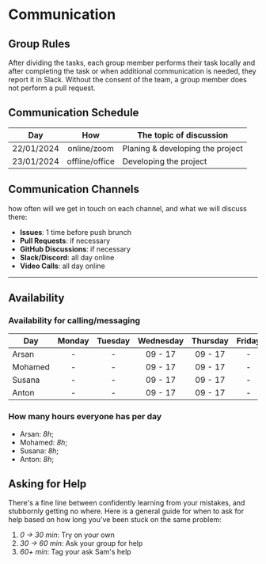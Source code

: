 # Communication

## Group Rules

After dividing the tasks, each group member performs their task locally and
after completing the task or when additional communication is needed, they
report it in Slack. Without the consent of the team, a group member does not
perform a pull request.

## Communication Schedule

| Day        |      How       | The topic of discussion          |
| ---------- | :------------: | -------------------------        |
| 22/01/2024 |  online/zoom   | Planing & developing the project |
| 23/01/2024 | offline/office | Developing the project           |

## Communication Channels

how often will we get in touch on each channel, and what we will discuss there:

- **Issues**: 1 time before push brunch
- **Pull Requests**: if necessary
- **GitHub Discussions**: if necessary
- **Slack/Discord**: all day online
- **Video Calls**: all day online

---

## Availability

### Availability for calling/messaging

| Day     | Monday | Tuesday | Wednesday | Thursday | Friday | Saturday | Sunday |
| ------- | :----: | :-----: | :-------: | :------: | :----: | :------: | :----: |
| Arsan   |   -    |    -    |  09 - 17  | 09 - 17  |   -    |    -     |   -    |
| Mohamed |   -    |    -    |  09 - 17  | 09 - 17  |   -    |    -     |   -    |
| Susana  |   -    |    -    |  09 - 17  | 09 - 17  |   -    |    -     |   -    |
| Anton   |   -    |    -    |  09 - 17  | 09 - 17  |   -    |    -     |   -    |

### How many hours everyone has per day

- Arsan: _8h_;
- Mohamed: _8h_;
- Susana: _8h_;
- Anton: _8h_;

## Asking for Help

There's a fine line between confidently learning from your mistakes, and
stubbornly getting no where. Here is a general guide for when to ask for help
based on how long you've been stuck on the same problem:

1. _0 -> 30 min_: Try on your own
2. _30 -> 60 min_: Ask your group for help
3. _60+ min_: Tag your ask Sam's help
